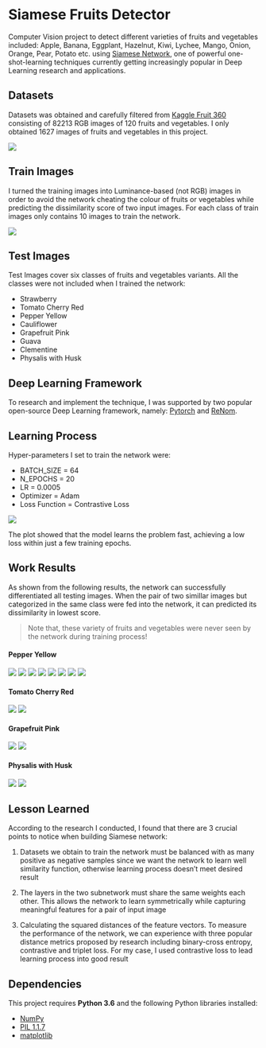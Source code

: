 # Siamese Fruits Detector

Computer Vision project to detect different varieties of fruits and vegetables included: Apple, Banana, Eggplant, Hazelnut, Kiwi, Lychee, Mango, Onion, Orange, Pear, Potato etc. using [Siamese Network](https://www.cs.cmu.edu/~rsalakhu/papers/oneshot1.pdf), one of powerful one-shot-learning techniques currently getting increasingly popular in Deep Learning research and applications.

## Datasets

Datasets was obtained and carefully filtered from [Kaggle Fruit 360](https://www.kaggle.com/moltean/fruits) consisting of 82213 RGB images of 120 fruits and vegetables. I only obtained 1627 images of fruits and vegetables in this project.

![](./images/datasets_images.png)

## Train Images

I turned the training images into Luminance-based (not RGB) images in order to avoid the network cheating the colour of fruits or vegetables while predicting the dissimilarity score of two input images. For each class of train images only contains 10 images to train the network.

![](./images/training_images.png)

## Test Images

Test Images cover six classes of fruits and vegetables variants. All the classes were not included when I trained the network:

* Strawberry
* Tomato Cherry Red
* Pepper Yellow
* Cauliflower
* Grapefruit Pink
* Guava
* Clementine
* Physalis with Husk

## Deep Learning Framework

To research and implement the technique, I was supported by two popular open-source Deep Learning framework, namely: [Pytorch](https://pytorch.org/) and [ReNom](https://renom.jp).

## Learning Process

Hyper-parameters I set to train the network were:

* BATCH_SIZE = 64
* N_EPOCHS = 20
* LR = 0.0005
* Optimizer = Adam
* Loss Function = Contrastive Loss

![](./images/final_train_loss.png)

The plot showed that the model learns the problem fast, achieving a low loss within just a few training epochs.

## Work Results

As shown from the following results, the network can successfully differentiated all testing images. When the pair of two simillar images but categorized in the same class were fed into the network, it can predicted its dissimilarity in lowest score.

> Note that, these variety of fruits and vegetables were never seen by the network during training process!

#### Pepper Yellow

![](./images/result1.png)
![](./images/result2.png)
![](./images/result3.png)
![](./images/result4.png)
![](./images/result5.png)
![](./images/result6.png)
![](./images/result7.png)
![](./images/result8.png)

#### Tomato Cherry Red

![](./images/result9.png)
![](./images/result10.png)

#### Grapefruit Pink

![](./images/result11.png)
![](./images/result12.png)

#### Physalis with Husk

![](./images/result13.png)
![](./images/result14.png)

## Lesson Learned
According to the research I conducted, I found that there are 3 crucial points to notice when building Siamese network:

1. Datasets we obtain to train the network must be balanced with as many positive as negative samples since we want the network to learn well similarity function, otherwise learning process doesn’t meet desired result

2. The layers in the two subnetwork must share the same weights each other. This allows the network to learn symmetrically while capturing meaningful features for a pair of input image

3. Calculating the squared distances of the feature vectors. To measure the performance of the network, we can experience with three popular distance metrics proposed by research including binary-cross entropy, contrastive and triplet loss. For my case, I used contrastive loss to lead learning process into good result

## Dependencies

This project requires **Python 3.6** and the following Python libraries installed:

* [NumPy](https://www.numpy.org/)
* [PIL 1.1.7](https://pillow.readthedocs.io/)
* [matplotlib](https://matplotlib.org/)
